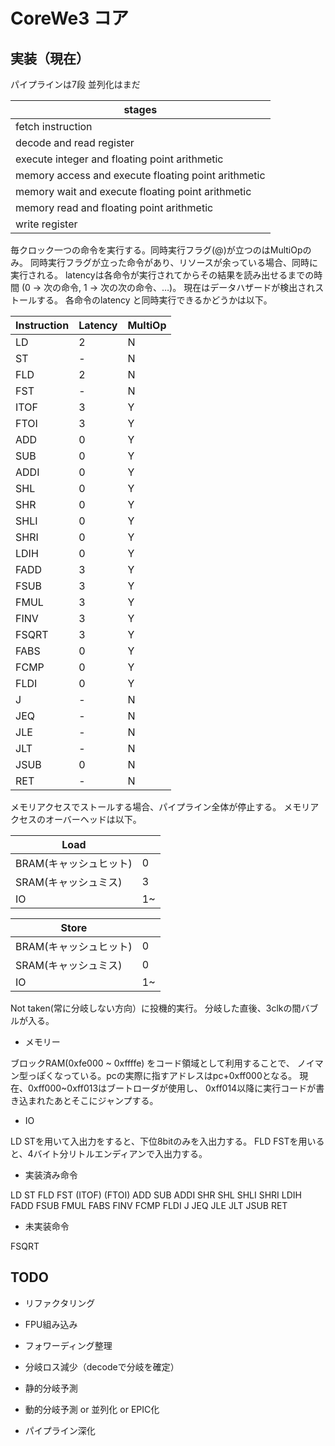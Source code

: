 # CoreWe3 コア

## 実装（現在）

パイプラインは7段
並列化はまだ

| stages                                              |
|-----------------------------------------------------|
| fetch instruction                                   |
| decode and read register                            |
| execute integer and floating point arithmetic       |
| memory access and execute floating point arithmetic |
| memory wait and execute floating point arithmetic   |
| memory read and floating point arithmetic           |
| write register                                      |

毎クロック一つの命令を実行する。同時実行フラグ(@)が立つのはMultiOpのみ。
同時実行フラグが立った命令があり、リソースが余っている場合、同時に実行される。
latencyは各命令が実行されてからその結果を読み出せるまでの時間
(0 -> 次の命令, 1 -> 次の次の命令、…)。
現在はデータハザードが検出されストールする。
各命令のlatency と同時実行できるかどうかは以下。

| Instruction | Latency | MultiOp |
|-------------|---------|---------|
| LD          | 2       | N       |
| ST          | -       | N       |
| FLD         | 2       | N       |
| FST         | -       | N       |
| ITOF        | 3       | Y       |
| FTOI        | 3       | Y       |
| ADD         | 0       | Y       |
| SUB         | 0       | Y       |
| ADDI        | 0       | Y       |
| SHL         | 0       | Y       |
| SHR         | 0       | Y       |
| SHLI        | 0       | Y       |
| SHRI        | 0       | Y       |
| LDIH        | 0       | Y       |
| FADD        | 3       | Y       |
| FSUB        | 3       | Y       |
| FMUL        | 3       | Y       |
| FINV        | 3       | Y       |
| FSQRT       | 3       | Y       |
| FABS        | 0       | Y       |
| FCMP        | 0       | Y       |
| FLDI        | 0       | Y       |
| J           | -       | N       |
| JEQ         | -       | N       |
| JLE         | -       | N       |
| JLT         | -       | N       |
| JSUB        | 0       | N       |
| RET         | -       | N       |


メモリアクセスでストールする場合、パイプライン全体が停止する。
メモリアクセスのオーバーヘッドは以下。

| Load                  |     |
|-----------------------|-----|
| BRAM(キャッシュヒット) | 0   |
| SRAM(キャッシュミス)   | 3   |
| IO                    | 1~  |

| Store                 |     |
|-----------------------|-----|
| BRAM(キャッシュヒット) | 0   |
| SRAM(キャッシュミス)   | 0   |
| IO                    | 1~  |


Not taken(常に分岐しない方向）に投機的実行。
分岐した直後、3clkの間バブルが入る。

* メモリー

ブロックRAM(0xfe000 ~ 0xffffe) をコード領域として利用することで、
ノイマン型っぽくなっている。pcの実際に指すアドレスはpc+0xff000となる。
現在、0xff000~0xff013はブートローダが使用し、
0xff014以降に実行コードが書き込まれたあとそこにジャンプする。

* IO

LD STを用いて入出力をすると、下位8bitのみを入出力する。
FLD FSTを用いると、4バイト分リトルエンディアンで入出力する。

* 実装済み命令

LD ST FLD FST (ITOF) (FTOI) ADD SUB ADDI SHR SHL SHLI SHRI LDIH
FADD FSUB FMUL FABS FINV FCMP FLDI J JEQ JLE JLT JSUB RET

* 未実装命令

FSQRT

## TODO

* リファクタリング

* FPU組み込み

* フォワーディング整理

* 分岐ロス減少（decodeで分岐を確定）

* 静的分岐予測

* 動的分岐予測 or 並列化 or EPIC化

* パイプライン深化
